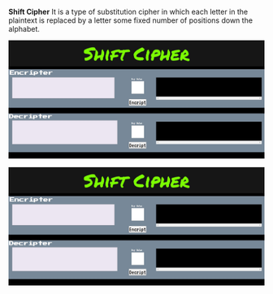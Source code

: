 **Shift Cipher**
It is a type of substitution cipher in which each letter in the plaintext
is replaced by a letter some fixed number of positions down the alphabet.

![ShiftCipher](Image/shiftCipher.jpg)

<img src= "Image/shiftCipher.jpg" alt="ShiftCipher">
